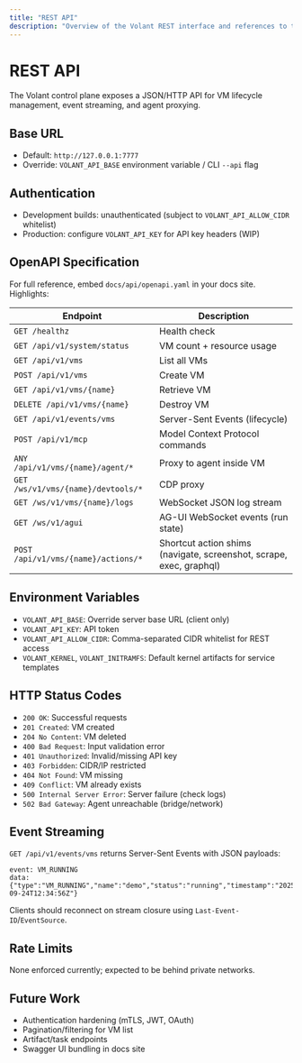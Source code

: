 ```yaml
---
title: "REST API"
description: "Overview of the Volant REST interface and references to the OpenAPI document."
---
```


# REST API

The Volant control plane exposes a JSON/HTTP API for VM lifecycle management, event streaming, and agent proxying.

## Base URL

- Default: `http://127.0.0.1:7777`
- Override: `VOLANT_API_BASE` environment variable / CLI `--api` flag

## Authentication

- Development builds: unauthenticated (subject to `VOLANT_API_ALLOW_CIDR` whitelist)
- Production: configure `VOLANT_API_KEY` for API key headers (WIP)

## OpenAPI Specification

For full reference, embed `docs/api/openapi.yaml` in your docs site. Highlights:

| Endpoint | Description |
| --- | --- |
| `GET /healthz` | Health check |
| `GET /api/v1/system/status` | VM count + resource usage |
| `GET /api/v1/vms` | List all VMs |
| `POST /api/v1/vms` | Create VM |
| `GET /api/v1/vms/{name}` | Retrieve VM |
| `DELETE /api/v1/vms/{name}` | Destroy VM |
| `GET /api/v1/events/vms` | Server-Sent Events (lifecycle) |
| `POST /api/v1/mcp` | Model Context Protocol commands |
| `ANY /api/v1/vms/{name}/agent/*` | Proxy to agent inside VM |
| `GET /ws/v1/vms/{name}/devtools/*` | CDP proxy |
| `GET /ws/v1/vms/{name}/logs` | WebSocket JSON log stream |
| `GET /ws/v1/agui` | AG-UI WebSocket events (run state) |
| `POST /api/v1/vms/{name}/actions/*` | Shortcut action shims (navigate, screenshot, scrape, exec, graphql) |

## Environment Variables

- `VOLANT_API_BASE`: Override server base URL (client only)
- `VOLANT_API_KEY`: API token
- `VOLANT_API_ALLOW_CIDR`: Comma-separated CIDR whitelist for REST access
- `VOLANT_KERNEL`, `VOLANT_INITRAMFS`: Default kernel artifacts for service templates

## HTTP Status Codes

- `200 OK`: Successful requests
- `201 Created`: VM created
- `204 No Content`: VM deleted
- `400 Bad Request`: Input validation error
- `401 Unauthorized`: Invalid/missing API key
- `403 Forbidden`: CIDR/IP restricted
- `404 Not Found`: VM missing
- `409 Conflict`: VM already exists
- `500 Internal Server Error`: Server failure (check logs)
- `502 Bad Gateway`: Agent unreachable (bridge/network)

## Event Streaming

`GET /api/v1/events/vms` returns Server-Sent Events with JSON payloads:

```
event: VM_RUNNING
data: {"type":"VM_RUNNING","name":"demo","status":"running","timestamp":"2025-09-24T12:34:56Z"}
```

Clients should reconnect on stream closure using `Last-Event-ID`/`EventSource`.

## Rate Limits

None enforced currently; expected to be behind private networks.

## Future Work

- Authentication hardening (mTLS, JWT, OAuth)
- Pagination/filtering for VM list
- Artifact/task endpoints
- Swagger UI bundling in docs site
